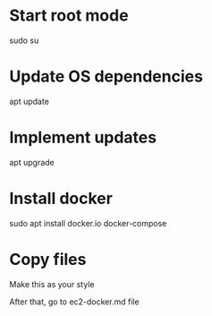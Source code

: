 # Start root mode

sudo su

# Update OS dependencies

apt update

# Implement updates

apt upgrade

# Install docker

sudo apt install docker.io docker-compose

# Copy files

Make this as your style

After that, go to ec2-docker.md file